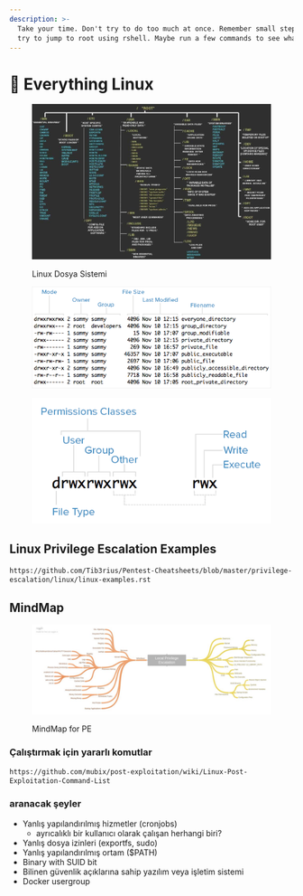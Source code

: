 ```yaml
---
description: >-
  Take your time. Don't try to do too much at once. Remember small steps - don't
  try to jump to root using rshell. Maybe run a few commands to see what they do
---
```


# 🐧 Everything Linux

<figure><img src="../../.gitbook/assets/linux.png" alt=""><figcaption><p>Linux Dosya Sistemi</p></figcaption></figure>

<figure><img src="../../.gitbook/assets/image (2).png" alt=""><figcaption></figcaption></figure>

<figure><img src="../../.gitbook/assets/image (3).png" alt=""><figcaption></figcaption></figure>

## Linux Privilege Escalation Examples

```
https://github.com/Tib3rius/Pentest-Cheatsheets/blob/master/privilege-escalation/linux/linux-examples.rst
```

## MindMap

<figure><img src="../../.gitbook/assets/image (4).png" alt=""><figcaption><p>MindMap for PE</p></figcaption></figure>

### Çalıştırmak için yararlı komutlar

```
https://github.com/mubix/post-exploitation/wiki/Linux-Post-Exploitation-Command-List
```

### aranacak şeyler

* Yanlış yapılandırılmış hizmetler (cronjobs)
  * ayrıcalıklı bir kullanıcı olarak çalışan herhangi biri?
* Yanlış dosya izinleri (exportfs, sudo)
* Yanlış yapılandırılmış ortam ($PATH)
* Binary with SUID bit
* Bilinen güvenlik açıklarına sahip yazılım veya işletim sistemi
* Docker usergroup
